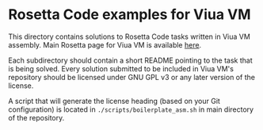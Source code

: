 # Rosetta Code examples for Viua VM

This directory contains solutions to Rosetta Code tasks written in Viua VM assembly.
Main Rosetta page for Viua VM is available [here](https://rosettacode.org/wiki/Category:Viua_VM_assembly).

Each subdirectory should contain a short README pointing to the task that is being solved.
Every solution submitted to be included in Viua VM's repository should be licensed under GNU GPL v3 or
any later version of the license.

A script that will generate the license heading (based on your Git configuration) is located
in `./scripts/boilerplate_asm.sh` in main directory of the repository.
